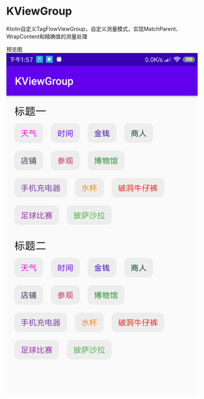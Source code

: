 # KViewGroup
Ktolin自定义TagFlowViewGroup，自定义测量模式，实现MatchParent、WrapContent和精确值的测量处理

预览图
![Image text](https://github.com/yufengvac/KViewGroup/blob/master/device-2020-07-04-135737.png)
